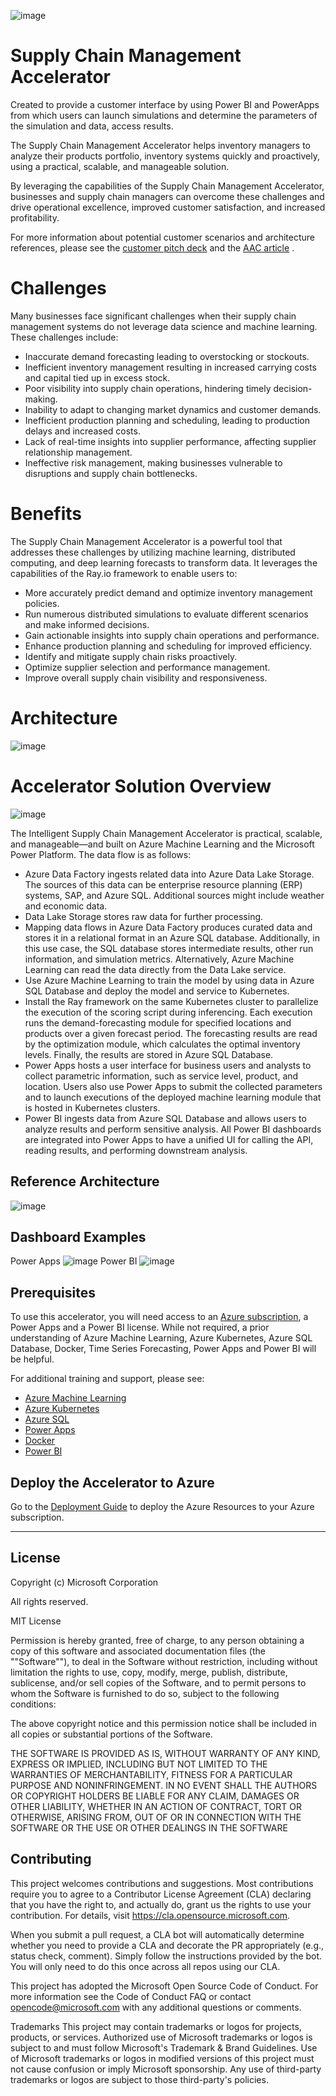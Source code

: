 ![image](https://user-images.githubusercontent.com/21693360/236896617-57b9c503-9ac7-4ecf-9862-cb3728f222c2.png)

# Supply Chain Management Accelerator

Created to provide a customer interface by using Power BI and PowerApps from which users can launch simulations and determine the parameters of the simulation and data, access results. 

The Supply Chain Management Accelerator helps inventory managers to analyze their products portfolio, inventory systems quickly and proactively, using a practical, scalable, and manageable solution.

By leveraging the capabilities of the Supply Chain Management Accelerator, businesses and supply chain managers can overcome these challenges and drive operational excellence, improved customer satisfaction, and increased profitability.

For more information about potential customer scenarios and architecture references, please see the [customer pitch deck](WIP) and the [AAC article](https://learn.microsoft.com/en-us/azure/architecture/example-scenario/analytics/optimize-inventory-forecast-demand) . 

# Challenges

Many businesses face significant challenges when their supply chain management systems do not leverage data science and machine learning. These challenges include:

- Inaccurate demand forecasting leading to overstocking or stockouts.
- Inefficient inventory management resulting in increased carrying costs and capital tied up in excess stock.
- Poor visibility into supply chain operations, hindering timely decision-making.
- Inability to adapt to changing market dynamics and customer demands.
- Inefficient production planning and scheduling, leading to production delays and increased costs.
- Lack of real-time insights into supplier performance, affecting supplier relationship management.
- Ineffective risk management, making businesses vulnerable to disruptions and supply chain bottlenecks.


# Benefits

The Supply Chain Management Accelerator is a powerful tool that addresses these challenges by utilizing machine learning, distributed computing, and deep learning forecasts to transform data. It leverages the capabilities of the Ray.io framework to enable users to:

- More accurately predict demand and optimize inventory management policies.
- Run numerous distributed simulations to evaluate different scenarios and make informed decisions.
- Gain actionable insights into supply chain operations and performance.
- Enhance production planning and scheduling for improved efficiency.
- Identify and mitigate supply chain risks proactively.
- Optimize supplier selection and performance management.
- Improve overall supply chain visibility and responsiveness.

# Architecture

![image](https://github.com/MSUSAzureAccelerators/Intelligent-Supply-Chain-Management/blob/a123b155f0c6123778fd1f8aee800298cebd4254/assets/images/Picture2.png)


# Accelerator Solution Overview

![image](https://github.com/MSUSAzureAccelerators/Intelligent-Supply-Chain-Management/blob/a123b155f0c6123778fd1f8aee800298cebd4254/assets/images/Picture2.png)

The Intelligent Supply Chain Management Accelerator is practical, scalable, and manageable—and built on Azure Machine Learning and the Microsoft Power Platform. The data flow is as follows:

- Azure Data Factory ingests related data into Azure Data Lake Storage. The sources of this data can be enterprise resource planning (ERP) systems, SAP, and Azure SQL. Additional sources might include weather and economic data.
- Data Lake Storage stores raw data for further processing.
- Mapping data flows in Azure Data Factory produces curated data and stores it in a relational format in an Azure SQL database. Additionally, in this use case, the SQL database stores intermediate results, other run information, and simulation metrics. Alternatively, Azure Machine Learning can read the data directly from the Data Lake service.
- Use Azure Machine Learning to train the model by using data in Azure SQL Database and deploy the model and service to Kubernetes.
- Install the Ray framework on the same Kubernetes cluster to parallelize the execution of the scoring script during inferencing. Each execution runs the demand-forecasting module for specified locations and products over a given forecast period. The forecasting results are read by the optimization module, which calculates the optimal inventory levels. Finally, the results are stored in Azure SQL Database.
- Power Apps hosts a user interface for business users and analysts to collect parametric information, such as service level, product, and location. Users also use Power Apps to submit the collected parameters and to launch executions of the deployed machine learning module that is hosted in Kubernetes clusters.
- Power BI ingests data from Azure SQL Database and allows users to analyze results and perform sensitive analysis. All Power BI dashboards are integrated into Power Apps to have a unified UI for calling the API, reading results, and performing downstream analysis.

## Reference Architecture
![image](https://github.com/MSUSAzureAccelerators/Intelligent-Supply-Chain-Management/blob/07eeee94574e0a10045b6c8bb96088338a519bf7/assets/images/Picture1.png)

## Dashboard Examples
Power Apps
![image](https://github.com/MSUSAzureAccelerators/Intelligent-Supply-Chain-Management/blob/07eeee94574e0a10045b6c8bb96088338a519bf7/assets/images/Picture3.png)
Power BI
![image](https://github.com/MSUSAzureAccelerators/Intelligent-Supply-Chain-Management/blob/07eeee94574e0a10045b6c8bb96088338a519bf7/assets/images/Picture4.png)

## Prerequisites
To use this accelerator, you will need access to an [Azure subscription](https://azure.microsoft.com/en-us/free/), a Power Apps and a Power BI license. While not required, a prior understanding of Azure Machine Learning, Azure Kubernetes, Azure SQL Database, Docker, Time Series Forecasting, Power Apps and Power BI will be helpful.

For additional training and support, please see:

- [Azure Machine Learning](https://azure.microsoft.com/en-us/products/machine-learning/#product-overview)
- [Azure Kubernetes](https://azure.microsoft.com/en-us/products/kubernetes-service/)
- [Azure SQL](https://azure.microsoft.com/en-us/products/azure-sql/)
- [Power Apps](https://powerapps.microsoft.com/en-us/)
- [Docker](https://www.docker.com/)
- [Power BI](https://azure.microsoft.com/en-us/products/power-bi/)
 

## Deploy the Accelerator to Azure

Go to the [Deployment Guide](Deploy.md) to deploy the Azure Resources to your Azure subscription.


------

## License
Copyright (c) Microsoft Corporation

All rights reserved.

MIT License

Permission is hereby granted, free of charge, to any person obtaining a copy of this software and associated documentation files (the ""Software""), to deal in the Software without restriction, including without limitation the rights to use, copy, modify, merge, publish, distribute, sublicense, and/or sell copies of the Software, and to permit persons to whom the Software is furnished to do so, subject to the following conditions:

The above copyright notice and this permission notice shall be included in all copies or substantial portions of the Software.

THE SOFTWARE IS PROVIDED AS IS, WITHOUT WARRANTY OF ANY KIND, EXPRESS OR IMPLIED, INCLUDING BUT NOT LIMITED TO THE WARRANTIES OF MERCHANTABILITY, FITNESS FOR A PARTICULAR PURPOSE AND NONINFRINGEMENT. IN NO EVENT SHALL THE AUTHORS OR COPYRIGHT HOLDERS BE LIABLE FOR ANY CLAIM, DAMAGES OR OTHER LIABILITY, WHETHER IN AN ACTION OF CONTRACT, TORT OR OTHERWISE, ARISING FROM, OUT OF OR IN CONNECTION WITH THE SOFTWARE OR THE USE OR OTHER DEALINGS IN THE SOFTWARE

## Contributing
This project welcomes contributions and suggestions. Most contributions require you to agree to a Contributor License Agreement (CLA) declaring that you have the right to, and actually do, grant us the rights to use your contribution. For details, visit https://cla.opensource.microsoft.com.

When you submit a pull request, a CLA bot will automatically determine whether you need to provide a CLA and decorate the PR appropriately (e.g., status check, comment). Simply follow the instructions provided by the bot. You will only need to do this once across all repos using our CLA.

This project has adopted the Microsoft Open Source Code of Conduct. For more information see the Code of Conduct FAQ or contact opencode@microsoft.com with any additional questions or comments.

Trademarks
This project may contain trademarks or logos for projects, products, or services. Authorized use of Microsoft trademarks or logos is subject to and must follow Microsoft's Trademark & Brand Guidelines. Use of Microsoft trademarks or logos in modified versions of this project must not cause confusion or imply Microsoft sponsorship. Any use of third-party trademarks or logos are subject to those third-party's policies.
